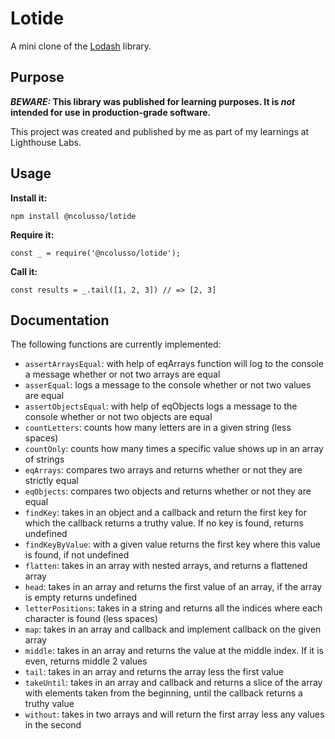 # Lotide

A mini clone of the [Lodash](https://lodash.com) library.

## Purpose

**_BEWARE:_ This library was published for learning purposes. It is _not_ intended for use in production-grade software.**

This project was created and published by me as part of my learnings at Lighthouse Labs. 

## Usage

**Install it:**

`npm install @ncolusso/lotide`

**Require it:**

`const _ = require('@ncolusso/lotide');`

**Call it:**

`const results = _.tail([1, 2, 3]) // => [2, 3]`

## Documentation

The following functions are currently implemented:

* `assertArraysEqual`: with help of eqArrays function will log to the console a message whether or not two arrays are equal
* `asserEqual`: logs a message to the console whether or not two values are equal
* `assertObjectsEqual`: with help of eqObjects logs a message to the console whether or not two objects are equal
* `countLetters`: counts how many letters are in a given string (less spaces)
* `countOnly`: counts how many times a specific value shows up in an array of strings
* `eqArrays`: compares two arrays and returns whether or not they are strictly equal
* `eqObjects`: compares two objects and returns whether or not they are equal
* `findKey`: takes in an object and a callback and return the first key for which the callback returns a truthy value. If no key is found, returns undefined
* `findKeyByValue`: with a given value returns the first key where this value is found, if not undefined
* `flatten`: takes in an array with nested arrays, and returns a flattened array
* `head`: takes in an array and returns the first value of an array, if the array is empty returns undefined
* `letterPositions`: takes in a string and returns all the indices where each character is found (less spaces)
* `map`: takes in an array and callback and implement callback on the given array
* `middle`: takes in an array and returns the value at the middle index. If it is even, returns middle 2 values
* `tail`: takes in an array and returns the array less the first value
* `takeUntil`: takes in an array and callback and returns a slice of the array with elements taken from the beginning, until the callback returns a truthy value
* `without`: takes in two arrays and will return the first array less any values in the second